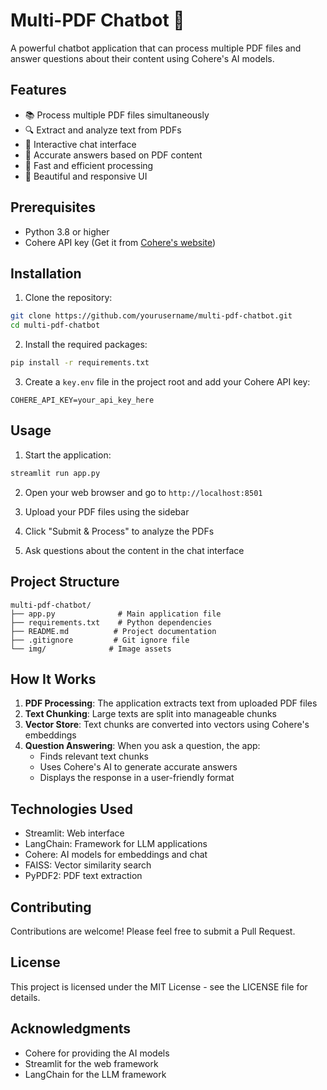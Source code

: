 # Multi-PDF Chatbot 🤖

A powerful chatbot application that can process multiple PDF files and answer questions about their content using Cohere's AI models.

## Features

- 📚 Process multiple PDF files simultaneously
- 🔍 Extract and analyze text from PDFs
- 💬 Interactive chat interface
- 🎯 Accurate answers based on PDF content
- 🚀 Fast and efficient processing
- 🎨 Beautiful and responsive UI

## Prerequisites

- Python 3.8 or higher
- Cohere API key (Get it from [Cohere's website](https://cohere.com/))

## Installation

1. Clone the repository:
```bash
git clone https://github.com/yourusername/multi-pdf-chatbot.git
cd multi-pdf-chatbot
```

2. Install the required packages:
```bash
pip install -r requirements.txt
```

3. Create a `key.env` file in the project root and add your Cohere API key:
```
COHERE_API_KEY=your_api_key_here
```

## Usage

1. Start the application:
```bash
streamlit run app.py
```

2. Open your web browser and go to `http://localhost:8501`

3. Upload your PDF files using the sidebar

4. Click "Submit & Process" to analyze the PDFs

5. Ask questions about the content in the chat interface

## Project Structure

```
multi-pdf-chatbot/
├── app.py              # Main application file
├── requirements.txt    # Python dependencies
├── README.md          # Project documentation
├── .gitignore         # Git ignore file
└── img/              # Image assets
```

## How It Works

1. **PDF Processing**: The application extracts text from uploaded PDF files
2. **Text Chunking**: Large texts are split into manageable chunks
3. **Vector Store**: Text chunks are converted into vectors using Cohere's embeddings
4. **Question Answering**: When you ask a question, the app:
   - Finds relevant text chunks
   - Uses Cohere's AI to generate accurate answers
   - Displays the response in a user-friendly format

## Technologies Used

- Streamlit: Web interface
- LangChain: Framework for LLM applications
- Cohere: AI models for embeddings and chat
- FAISS: Vector similarity search
- PyPDF2: PDF text extraction

## Contributing

Contributions are welcome! Please feel free to submit a Pull Request.

## License

This project is licensed under the MIT License - see the LICENSE file for details.

## Acknowledgments

- Cohere for providing the AI models
- Streamlit for the web framework
- LangChain for the LLM framework